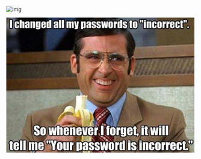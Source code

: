 ![img](https://assets.imaginablefutures.com/media/images/ALX_Logo.max-200x150.png)


![i forgot my passoword](../memes/incorret.jpg)

